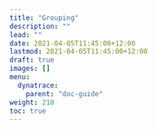 ```yaml
---
title: "Grouping"
description: ""
lead: ""
date: 2021-04-05T11:45:00+12:00
lastmod: 2021-04-05T11:45:00+12:00
draft: true
images: []
menu: 
  dynatrace:
    parent: "doc-guide"
weight: 210
toc: true
---
```

